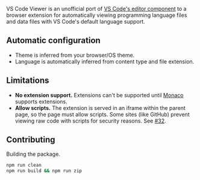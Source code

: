 
VS Code Viewer is an unofficial port of [VS Code's editor component](https://github.com/microsoft/monaco-editor) to a browser extension for automatically viewing programming language files and data files with VS Code's default language support. 

## Automatic configuration

* Theme is inferred from your browser/OS theme.
* Language is automatically inferred from content type and file extension.

## Limitations

* **No extension support.** Extensions can't be supported until [Monaco](https://github.com/microsoft/monaco-editor) supports extensions.
* **Allow scripts.** The extension is served in an iframe within the parent page, so the page must allow scripts.  Some sites (like GitHub) prevent viewing raw code with scripts for security reasons. See [#32](https://github.com/chriskuech/vs-code-viewer-extension/issues/32).

## Contributing
Building the package.
```bash
npm run clean
npm run build && npm run zip
```
